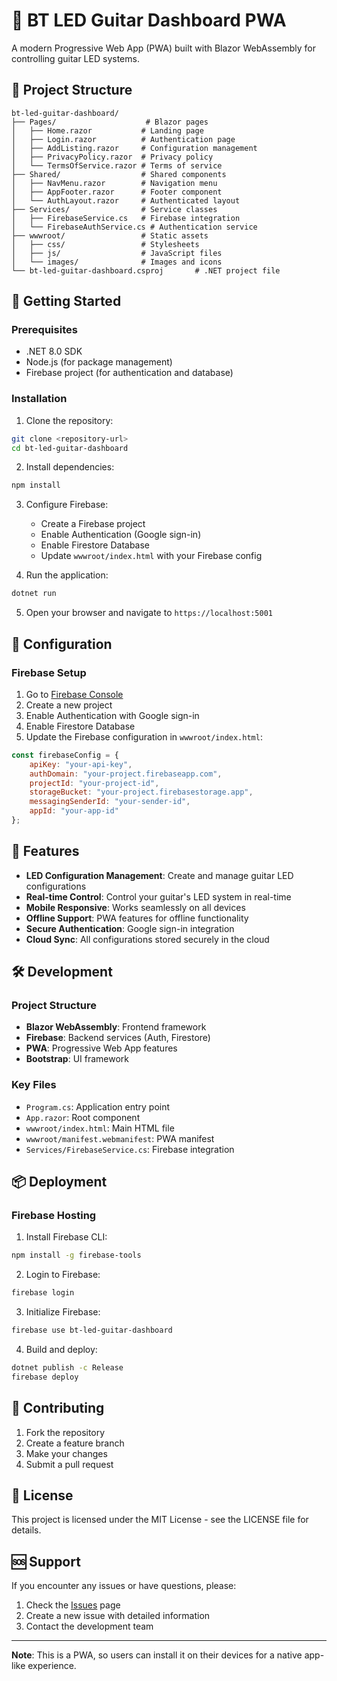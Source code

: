 # 🎸 BT LED Guitar Dashboard PWA

A modern Progressive Web App (PWA) built with Blazor WebAssembly for controlling guitar LED systems.

## 📁 Project Structure

```
bt-led-guitar-dashboard/
├── Pages/                    # Blazor pages
│   ├── Home.razor           # Landing page
│   ├── Login.razor          # Authentication page
│   ├── AddListing.razor     # Configuration management
│   ├── PrivacyPolicy.razor  # Privacy policy
│   └── TermsOfService.razor # Terms of service
├── Shared/                  # Shared components
│   ├── NavMenu.razor        # Navigation menu
│   ├── AppFooter.razor      # Footer component
│   └── AuthLayout.razor     # Authenticated layout
├── Services/                # Service classes
│   ├── FirebaseService.cs   # Firebase integration
│   └── FirebaseAuthService.cs # Authentication service
├── wwwroot/                 # Static assets
│   ├── css/                 # Stylesheets
│   ├── js/                  # JavaScript files
│   └── images/              # Images and icons
└── bt-led-guitar-dashboard.csproj       # .NET project file
```

## 🚀 Getting Started

### Prerequisites

- .NET 8.0 SDK
- Node.js (for package management)
- Firebase project (for authentication and database)

### Installation

1. Clone the repository:
```bash
git clone <repository-url>
cd bt-led-guitar-dashboard
```

2. Install dependencies:
```bash
npm install
```

3. Configure Firebase:
   - Create a Firebase project
   - Enable Authentication (Google sign-in)
   - Enable Firestore Database
   - Update `wwwroot/index.html` with your Firebase config

4. Run the application:
```bash
dotnet run
```

5. Open your browser and navigate to `https://localhost:5001`

## 🔧 Configuration

### Firebase Setup

1. Go to [Firebase Console](https://console.firebase.google.com/)
2. Create a new project
3. Enable Authentication with Google sign-in
4. Enable Firestore Database
5. Update the Firebase configuration in `wwwroot/index.html`:

```javascript
const firebaseConfig = {
    apiKey: "your-api-key",
    authDomain: "your-project.firebaseapp.com",
    projectId: "your-project-id",
    storageBucket: "your-project.firebasestorage.app",
    messagingSenderId: "your-sender-id",
    appId: "your-app-id"
};
```

## 🎨 Features

- **LED Configuration Management**: Create and manage guitar LED configurations
- **Real-time Control**: Control your guitar's LED system in real-time
- **Mobile Responsive**: Works seamlessly on all devices
- **Offline Support**: PWA features for offline functionality
- **Secure Authentication**: Google sign-in integration
- **Cloud Sync**: All configurations stored securely in the cloud

## 🛠️ Development

### Project Structure

- **Blazor WebAssembly**: Frontend framework
- **Firebase**: Backend services (Auth, Firestore)
- **PWA**: Progressive Web App features
- **Bootstrap**: UI framework

### Key Files

- `Program.cs`: Application entry point
- `App.razor`: Root component
- `wwwroot/index.html`: Main HTML file
- `wwwroot/manifest.webmanifest`: PWA manifest
- `Services/FirebaseService.cs`: Firebase integration

## 📦 Deployment

### Firebase Hosting

1. Install Firebase CLI:
```bash
npm install -g firebase-tools
```

2. Login to Firebase:
```bash
firebase login
```

3. Initialize Firebase:
```bash
firebase use bt-led-guitar-dashboard
```

4. Build and deploy:
```bash
dotnet publish -c Release
firebase deploy
```

## 🤝 Contributing

1. Fork the repository
2. Create a feature branch
3. Make your changes
4. Submit a pull request

## 📄 License

This project is licensed under the MIT License - see the LICENSE file for details.

## 🆘 Support

If you encounter any issues or have questions, please:

1. Check the [Issues](https://github.com/your-repo/issues) page
2. Create a new issue with detailed information
3. Contact the development team

---

**Note**: This is a PWA, so users can install it on their devices for a native app-like experience. 
